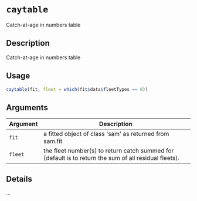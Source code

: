 # `caytable`

Catch-at-age in numbers table


## Description

Catch-at-age in numbers table


## Usage

```r
caytable(fit, fleet = which(fit$data$fleetTypes == 0))
```


## Arguments

Argument      |Description
------------- |----------------
`fit`     |     a fitted object of class 'sam' as returned from sam.fit
`fleet`     |     the fleet number(s) to return catch summed for (default is to return the sum of all residual fleets).


## Details

...


